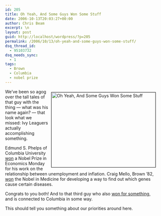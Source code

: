 ```yaml
---
id: 205
title: Oh Yeah, And Some Guys Won Some Stuff
date: 2006-10-13T20:03:27+00:00
author: Chris Beam
excerpt: \n
layout: post
guid: http://localhost/wordpress/?p=205
permalink: /2006/10/13/oh-yeah-and-some-guys-won-some-stuff/
dsq_thread_id:
  - 95103732
dsq_needs_sync:
  - 1
tags:
  - Brown
  - Columbia
  - nobel prize
---
```

<img width="341" vspace="10" hspace="10" height="245" border="1" align="right" src="http://www.ivygateblog.com/wp-content/uploads/2006/10/melloandphelps.gif" alt="Oh Yeah, And Some Guys Won Some Stuff" />We&#8217;ve been so agog over the tall tales of that guy with the thing &#8212; what was his name again? &#8212; that look what we missed: Ivy Leaguers actually accomplishing something.

Edmund S. Phelps of Columbia University [won](http://www.columbiaspectator.com/media/storage/paper865/news/2006/10/10/News/Cu.Econ.Prof.Awarded.Nobel.Prize-2341078.shtml?norewrite200610120257&sourcedomain=www.columbiaspectator.com) a Nobel Prize in Economics Monday for his work on the relationship between unemployment and inflation. Craig Mello, Brown &#8217;82, [won](http://www.browndailyherald.com/media/storage/paper472/news/2006/10/11/CampusNews/Mello.82.Wins.Nobel.For.Medicine-2343737.shtml?norewrite200610122250&sourcedomain=www.browndailyherald.com) the Nobel in Medicine for developing a way to find out which genes cause certain diseases.

Congrats to you both! And to that third guy who also [won for something](http://www.columbiaspectator.com/news/2006/10/13/News/Pamuk.Takes.Nobel.For.Literature-2349541.shtml), and is connected to Columbia in some way.

This should tell you something about our priorities around here.